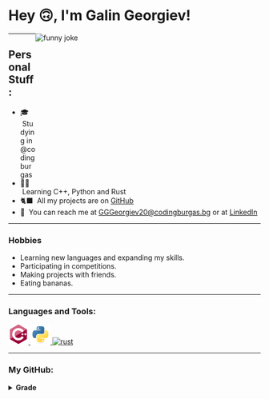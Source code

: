 # Hey 🙃, I'm Galin Georgiev!

<img align="right" height="300" width="450" alt="funny joke" src="https://img.devrant.com/devrant/rant/r_235815_f6MZA.jpg" />

<hr>

## Personal Stuff:

- 🎓 &nbsp;Studying in @codingburgas
- 👨‍💻 &nbsp;Learning C++, Python and Rust
- 🐈‍⬛ &nbsp;All my projects are on [GitHub](https://github.com/GGGeorgiev20?tab=repositories)
- 📱 &nbsp;You can reach me at GGGeorgiev20@codingburgas.bg or at [LinkedIn](https://www.linkedin.com/in/galin-georgiev-21164623b/)

<hr>

### Hobbies

- Learning new languages and expanding my skills.
- Participating in competitions.
- Making projects with friends.
- Eating bananas.

<hr>

### Languages and Tools:

<p align="left">
  <a href="https://www.w3schools.com/cpp/" target="_blank" rel="noreferrer"> <img src="https://raw.githubusercontent.com/devicons/devicon/master/icons/cplusplus/cplusplus-original.svg" alt="cplusplus" width="40" height="40"/> </a>
  <a href="https://www.python.org" target="_blank" rel="noreferrer"> <img src="https://raw.githubusercontent.com/devicons/devicon/master/icons/python/python-original.svg" alt="python" width="40" height="40"/> </a>
  <a href="https://www.rust-lang.org" target="_blank" rel="noreferrer"> <img src="https://static.wikia.nocookie.net/e8e2d187-a66b-4d68-bced-ec66e7cc2107" alt="rust" width="40" height="40"/> </a>
</p>

<hr>

### My GitHub:

<details>
  <summary><b>Grade</b></summary>
  
  ![Grade](https://github-readme-stats.vercel.app/api?username=gggeorgiev20&show_icons=true&theme=radical&count_private=true)
</details>
